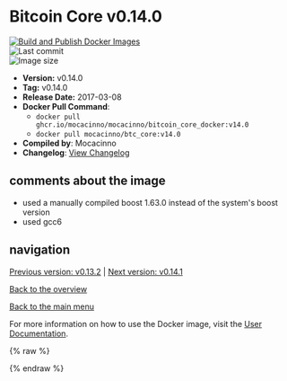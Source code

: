 # Bitcoin Core v0.14.0

[![Build and Publish Docker Images](https://github.com/mocacinno/bitcoin_core_docker/actions/workflows/build-and-publish.yml/badge.svg?branch=v14.0)](https://github.com/mocacinno/bitcoin_core_docker/actions/workflows/build-and-publish.yml)  
![Last commit](https://badgen.net/github/last-commit/mocacinno/bitcoin_core_docker/v14.0)  
![Image size](https://badgen.net/docker/size/mocacinno/btc_core/v14.0?color=green)  

- **Version:** v0.14.0
- **Tag:** v0.14.0
- **Release Date:** 2017-03-08
- **Docker Pull Command**:
  - `docker pull ghcr.io/mocacinno/mocacinno/bitcoin_core_docker:v14.0`
  - `docker pull mocacinno/btc_core:v14.0`
- **Compiled by**: Mocacinno
- **Changelog**: [View Changelog](https://github.com/bitcoin/bitcoin/blob/v0.14.0/doc/release-notes.md)

## comments about the image

- used a manually compiled boost 1.63.0 instead of the system's boost version
- used gcc6

## navigation

[Previous version: v0.13.2](./v13.2.md) | [Next version: v0.14.1](./v14.1.md)

[Back to the overview](./Readme.md)

[Back to the main menu](../Readme.md)

For more information on how to use the Docker image, visit the [User Documentation](../userdocs/Readme.md).

<!-- Google tag (gtag.js) -->
{% raw %}
<script async src="https://www.googletagmanager.com/gtag/js?id=G-BPC6NC6FF9"></script>
<script>
  window.dataLayer = window.dataLayer || [];
  function gtag(){dataLayer.push(arguments);}
  gtag('js', new Date());
  gtag('config', 'G-BPC6NC6FF9');
</script>
{% endraw %}
